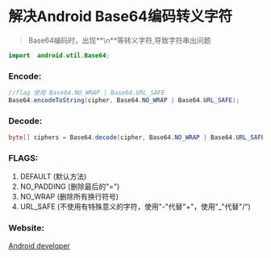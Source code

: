
# 解决Android Base64编码转义字符

> Base64编码时，出现**\n**等转义字符,导致字符串出问题

```java
import	android.util.Base64;
```

### Encode:

```java
//flag 使用 Base64.NO_WRAP | Base64.URL_SAFE
Base64.encodeToString(cipher, Base64.NO_WRAP | Base64.URL_SAFE);
```

### Decode:

```java
byte[] ciphers = Base64.decode(cipher, Base64.NO_WRAP | Base64.URL_SAFE);
```

### FLAGS:

1. DEFAULT  (默认方法)
2. NO_PADDING (删除最后的"=")
3. NO_WRAP (删除所有换行符号)
4. URL_SAFE (不使用有特殊意义的字符，使用"-"代替"+"，使用"_"代替"/")


### Website:

[Android developer](https://developer.android.com/reference/android/util/Base64.html)
